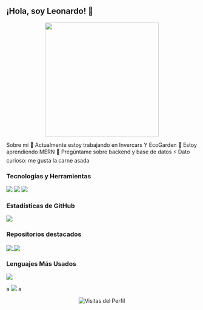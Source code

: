 ## ¡Hola, soy Leonardo! 👋

<div align="center">
  <img src="https://media.giphy.com/media/f3iwJFOVOwuy7K6FFw/giphy.gif" width="300">
</div>

Sobre mí
🔭 Actualmente estoy trabajando en Invercars Y EcoGarden
🌱 Estoy aprendiendo MERN
💬 Pregúntame sobre backend y base de datos
⚡ Dato curioso: me gusta la carne asada

### Tecnologías y Herramientas
![](https://img.shields.io/badge/OS-Linux-informational?style=flat&logo=linux&logoColor=white&color=2bbc8a) ![](https://img.shields.io/badge/Editor-VSCode-informational?style=flat&logo=visual-studio-code&logoColor=white&color=2bbc8a) ![](https://img.shields.io/badge/Code-JavaScript-informational?style=flat&logo=javascript&logoColor=white&color=2bbc8a)

### Estadísticas de GitHub
![](https://github-readme-stats.vercel.app/api?username=LeonardoRicaldone&show_icons=true&theme=radical)

### Repositorios destacados
<a href="https://github.com/LeonardoRicaldone/EcoGarden.gi">
  <img align="center" src="https://github-readme-stats.vercel.app/api/pin/?username=LeonardoRicaldone&repo=EcoGarden&theme=radical" />
</a>
<a href="https://github.com/LeonardoRicaldone/InvercarsWeb.git">
  <img align="center" src="https://github-readme-stats.vercel.app/api/pin/?username=LeonardoRicaldone&repo=InvercarsWeb&theme=radical" />
</a>

### Lenguajes Más Usados
![](https://github-readme-stats.vercel.app/api/top-langs/?username=LeonardoRicaldone&layout=compact&theme=radical)

a
![](https://activity-graph.herokuapp.com/graph?username=LeonardoRicaldone&theme=react-dark)
a

<div align="center">
  <img src="https://komarev.com/ghpvc/?username=LeonardoRicaldone&label=Visitas+del+Perfil&color=brightgreen" alt="Visitas del Perfil" />
</div>
<!-- Recursos utilizados:
- Shields.io para las insignias
- GitHub README Stats para las estadísticas
- Giphy para el GIF
-->
